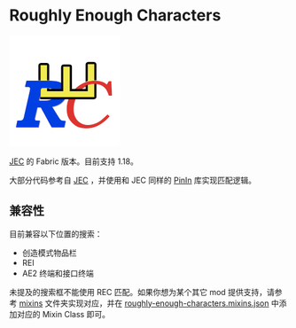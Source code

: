 # Roughly Enough Characters

![](./src/main/resources/assets/roughly-enough-characters/icon.png)

[JEC](https://github.com/Towdium/JustEnoughCharacters) 的 Fabric 版本。目前支持 1.18。

大部分代码参考自 [JEC](https://github.com/Towdium/PinIn) ，并使用和 JEC 同样的 [PinIn](https://github.com/Towdium/PinIn) 库实现匹配逻辑。

## 兼容性

目前兼容以下位置的搜索：

* 创造模式物品栏
* REI
* AE2 终端和接口终端

未提及的搜索框不能使用 REC 匹配。如果你想为某个其它 mod 提供支持，请参考 [mixins](./src/main/java/com/oott123/rechars/mixins) 文件夹实现对应，并在 [roughly-enough-characters.mixins.json](./src/main/resources/roughly-enough-characters.mixins.json) 中添加对应的 Mixin Class 即可。
